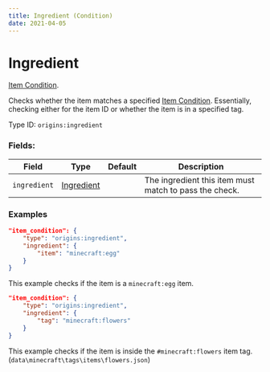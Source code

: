 ```yaml
---
title: Ingredient (Condition)
date: 2021-04-05
---
```

# Ingredient

[Item Condition](../item_conditions.md).

Checks whether the item matches a specified [Item Condition](../item_conditions.md). Essentially, checking either for the item ID or whether the item is in a specified tag.

Type ID: `origins:ingredient`

### Fields:

Field  | Type | Default | Description
-------|------|---------|-------------
`ingredient` | [Ingredient](../data_types/ingredient.md) | |  The ingredient this item must match to pass the check.

### Examples
```json
"item_condition": {
    "type": "origins:ingredient",
    "ingredient": {
        "item": "minecraft:egg"
    }
}
```
This example checks if the item is a `minecraft:egg` item.


```json
"item_condition": {
    "type": "origins:ingredient",
    "ingredient": {
        "tag": "minecraft:flowers"
    }
}
```
This example checks if the item is inside the `#minecraft:flowers` item tag. (`data\minecraft\tags\items\flowers.json`)
